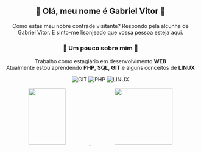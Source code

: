 ## <div align="center"> 🎩 Olá, meu nome é Gabriel Vitor 🎩</div>

<div align="center">
Como estás meu nobre confrade visitante? Respondo pela alcunha de Gabriel Vitor. E sinto-me lisonjeado que vossa pessoa esteja aqui.
</div>

### <div align="center"> 🐾 Um pouco sobre mim 🐾</div>

<div align="center">

Trabalho como estagiário em desenvolvimento **WEB** <br>
Atualmente estou aprendendo **PHP**, **SQL**, **GIT** e alguns conceitos de **LINUX**

</div>

<div align="center">

![GIT](https://img.shields.io/static/v1?label=&labelColor=363636&message=GIT&color=363636&logo=GIT&logoColor=ffffff&style=flat-square)
![PHP](https://img.shields.io/static/v1?label=&labelColor=363636&message=PHP&color=363636&logo=PHP&logoColor=ffffff&style=flat-square)
![LINUX](https://img.shields.io/static/v1?label=&labelColor=363636&message=LINUX&color=363636&logo=LINUX&logoColor=ffffff&style=flat-square)

</div>

<div align="center">
<a href="https://github.com/apenasLotus">
  <img height="148em" width='44%' src="https://github-readme-stats.vercel.app/api?username=apenasLotus&langs_count=7&bg_color=DEG,4b0082,dc143c&title_color=fff&text_color=fff&border_color=fff&border_radius=0&count_private=true& include_all_commits=true&locale=pt-br&hide_border=true&cache_seconds=7200"/>
  <img height="149em" width='55%' src="https://github-readme-stats.vercel.app/api/top-langs/?username=apenasLotus&langs_count=7&bg_color=DEG,dc143c,4b0082&title_color=fff&text_color=fff&border_color=fff&border_radius=0&hide_border=true&cache_seconds=7200&layout=compact"/>
 </a>
</div>

